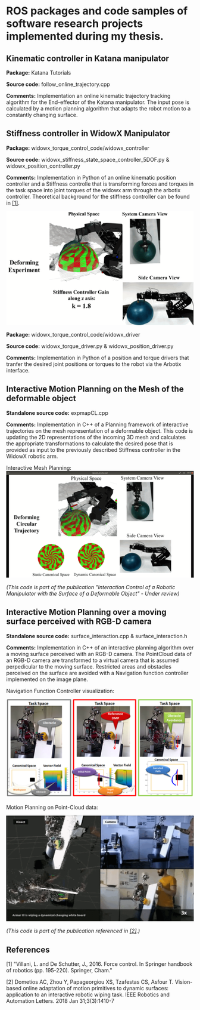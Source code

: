 # ROS packages and code samples of software research projects implemented during my thesis.

## Kinematic controller in Katana manipulator
**Package:** Katana Tutorials

**Source code:** follow_online_trajectory.cpp

**Comments:** Implementation an online kinematic trajectory tracking algorithm for the End-effector of the Katana manipulator. The input pose is calculated by a motion planning algorithm that adapts the robot motion to a constantly changing surface.

## Stiffness controller in WidowX Manipulator
**Package:** widowx_torque_control_code/widowx_controller

**Source code:** widowx_stiffness_state_space_controller_5DOF.py & widowx_position_controller.py

**Comments:** Implementation in Python of an online kinematic position controller and a Stiffness controlle that is transforming forces and torques in the task space into joint torques of the widowx arm through the arbotix controller. Theoretical background for the stiffness controller can be found in [[1]](#1).

![contact-example](images/contact_task.gif)

**Package:** widowx_torque_control_code/widowx_driver

**Source code:** widowx_torque_driver.py & widowx_position_driver.py

**Comments:** Implementation in Python of a position and torque drivers that tranfer the desired joint positions or torques to the robot via the Arbotix interface.

## Interactive Motion Planning on the Mesh of the deformable object
**Standalone source code:** expmapCL.cpp

**Comments:** Implementation in C++ of a Planning framework of interactive trajectories on the mesh representation of a deformable object. This code is updating the 2D representations of the incoming 3D mesh and calculates the appropriate transformations to calculate the desired pose that is provided as input to the previously described Stiffness controller in the WidowX robotic arm.

Interactive Mesh Planning:
![Planning-example](images/mesh_planning.gif)

_(This code is part of the publication "Interaction Control of a Robotic Manipulator with the Surface of a Deformable Object" - Under review)_

## Interactive Motion Planning over a moving surface perceived with RGB-D camera
**Standalone source code:** surface_interaction.cpp & surface_interaction.h

**Comments:** Implementation in C++ of an interactive planning algorithm over a moving surface perceived with an RGB-D camera. 
The PointCloud data of an RGB-D camera are transformed to a virtual camera that is assumed perpedicular to the moving surface. 
Restricted areas and obstacles perceived on the surface are avoided with a Navigation function controller implemented on the image plane. 

Navigation Function Controller visualization:

![nf-example](images/nf_explanation.png)

Motion Planning on Point-Cloud data:

![pcl-planning](images/pcl_interactive_planning.gif)

_(This code is part of the publication referenced in [[2]](#2).)_

## References
<a id="1">[1]</a> 
"Villani, L. and De Schutter, J., 2016. Force control. In Springer handbook of robotics (pp. 195-220). Springer, Cham."

<a id="2">[2]</a> 
Dometios AC, Zhou Y, Papageorgiou XS, Tzafestas CS, Asfour T. Vision-based online adaptation of motion primitives to dynamic surfaces: application to an interactive robotic wiping task. IEEE Robotics and Automation Letters. 2018 Jan 31;3(3):1410-7